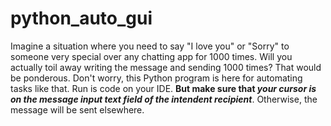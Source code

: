 # python_auto_gui

Imagine a situation where you need to say "I love you" or "Sorry" to someone very special over any chatting app for 1000 times. Will you actually toil away writing the message and sending 1000 times?  That would be ponderous.  Don't worry, this Python program is here for automating tasks like that.  Run is code on your IDE. **But make sure that _your cursor is on the message input text field of the intendent recipient_**. Otherwise, the message will be sent elsewhere.
